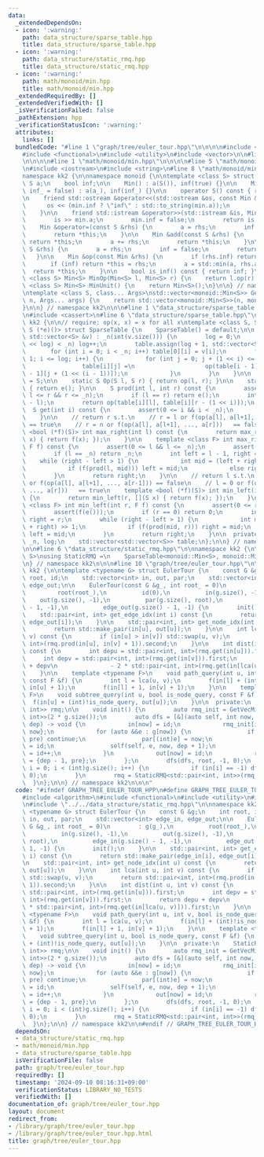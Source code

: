 ```yaml
---
data:
  _extendedDependsOn:
  - icon: ':warning:'
    path: data_structure/sparse_table.hpp
    title: data_structure/sparse_table.hpp
  - icon: ':warning:'
    path: data_structure/static_rmq.hpp
    title: data_structure/static_rmq.hpp
  - icon: ':warning:'
    path: math/monoid/min.hpp
    title: math/monoid/min.hpp
  _extendedRequiredBy: []
  _extendedVerifiedWith: []
  _isVerificationFailed: false
  _pathExtension: hpp
  _verificationStatusIcon: ':warning:'
  attributes:
    links: []
  bundledCode: "#line 1 \"graph/tree/euler_tour.hpp\"\n\n\n\n#include <algorithm>\n\
    #include <functional>\n#include <utility>\n#include <vector>\n\n#line 1 \"data_structure/static_rmq.hpp\"\
    \n\n\n\n#line 1 \"math/monoid/min.hpp\"\n\n\n\n#line 5 \"math/monoid/min.hpp\"\
    \n#include <iostream>\n#include <string>\n#line 8 \"math/monoid/min.hpp\"\n\n\
    namespace kk2 {\n\nnamespace monoid {\n\ntemplate <class S> struct Min {\n   \
    \ S a;\n    bool inf;\n\n    Min() : a(S()), inf(true) {}\n\n    Min(S a_, bool\
    \ inf_ = false) : a(a_), inf(inf_) {}\n\n    operator S() const { return a; }\n\
    \n    friend std::ostream &operator<<(std::ostream &os, const Min &min) {\n  \
    \      os << (min.inf ? \"inf\" : std::to_string(min.a));\n        return os;\n\
    \    }\n\n    friend std::istream &operator>>(std::istream &is, Min &min) {\n\
    \        is >> min.a;\n        min.inf = false;\n        return is;\n    }\n\n\
    \    Min &operator=(const S &rhs) {\n        a = rhs;\n        inf = false;\n\
    \        return *this;\n    }\n\n    Min &add(const S &rhs) {\n        if (inf)\
    \ return *this;\n        a += rhs;\n        return *this;\n    }\n\n    Min &update(const\
    \ S &rhs) {\n        a = rhs;\n        inf = false;\n        return *this;\n \
    \   }\n\n    Min &op(const Min &rhs) {\n        if (rhs.inf) return *this;\n \
    \       if (inf) return *this = rhs;\n        a = std::min(a, rhs.a);\n      \
    \  return *this;\n    }\n\n    bool is_inf() const { return inf; }\n};\n\ntemplate\
    \ <class S> Min<S> MinOp(Min<S> l, Min<S> r) {\n    return l.op(r);\n}\n\ntemplate\
    \ <class S> Min<S> MinUnit() {\n    return Min<S>();\n}\n\n} // namespace monoid\n\
    \ntemplate <class S, class... Args>\nstd::vector<monoid::Min<S>> GetVecMin(int\
    \ n, Args... args) {\n    return std::vector<monoid::Min<S>>(n, monoid::Min<S>(args...));\n\
    }\n\n} // namespace kk2\n\n\n#line 1 \"data_structure/sparse_table.hpp\"\n\n\n\
    \n#include <cassert>\n#line 6 \"data_structure/sparse_table.hpp\"\n\nnamespace\
    \ kk2 {\n\n// require: op(x, x) = x for all x\ntemplate <class S, S (*op)(S, S),\
    \ S (*e)()> struct SparseTable {\n    SparseTable() = default;\n\n    SparseTable(const\
    \ std::vector<S> &v) : _n(int(v.size())) {\n        log = 0;\n        while ((1\
    \ << log) < _n) log++;\n        table.assign(log + 1, std::vector<S>(_n));\n \
    \       for (int i = 0; i < _n; i++) table[0][i] = v[i];\n        for (int i =\
    \ 1; i <= log; i++) {\n            for (int j = 0; j + (1 << i) <= _n; j++) {\n\
    \                table[i][j] =\n                    op(table[i - 1][j], table[i\
    \ - 1][j + (1 << (i - 1))]);\n            }\n        }\n    }\n\n    using Monoid\
    \ = S;\n\n    static S Op(S l, S r) { return op(l, r); }\n\n    static S MonoidUnit()\
    \ { return e(); }\n\n    S prod(int l, int r) const {\n        assert(0 <= l &&\
    \ l <= r && r <= _n);\n        if (l == r) return e();\n        int i = 31 ^ __builtin_clz(r\
    \ - l);\n        return op(table[i][l], table[i][r - (1 << i)]);\n    }\n\n  \
    \  S get(int i) const {\n        assert(0 <= i && i < _n);\n        return table[0][i];\n\
    \    }\n\n    // return r s.t.\n    // r = l or f(op(a[l], a[l+1], ..., a[r-1]))\
    \ == true\n    // r = n or f(op(a[l], a[l+1], ..., a[r]))   == false\n    template\
    \ <bool (*f)(S)> int max_right(int l) const {\n        return max_right(l, [](S\
    \ x) { return f(x); });\n    }\n\n    template <class F> int max_right(int l,\
    \ F f) const {\n        assert(0 <= l && l <= _n);\n        assert(f(e()));\n\
    \        if (l == _n) return _n;\n        int left = l - 1, right = _n;\n    \
    \    while (right - left > 1) {\n            int mid = (left + right) >> 1;\n\
    \            if (f(prod(l, mid))) left = mid;\n            else right = mid;\n\
    \        }\n        return right;\n    }\n\n    // return l s.t.\n    // l = r\
    \ or f(op(a[l], a[l+1], ..., a[r-1])) == false\n    // l = 0 or f(op(a[l], a[l+1],\
    \ ..., a[r]))   == true\n    template <bool (*f)(S)> int min_left(int r) const\
    \ {\n        return min_left(r, [](S x) { return f(x); });\n    }\n\n    template\
    \ <class F> int min_left(int r, F f) const {\n        assert(0 <= r && r <= _n);\n\
    \        assert(f(e()));\n        if (r == 0) return 0;\n        int left = -1,\
    \ right = r;\n        while (right - left > 1) {\n            int mid = (left\
    \ + right) >> 1;\n            if (f(prod(mid, r))) right = mid;\n            else\
    \ left = mid;\n        }\n        return right;\n    }\n\n  private:\n    int\
    \ _n, log;\n    std::vector<std::vector<S>> table;\n};\n\n} // namespace kk2\n\
    \n\n#line 6 \"data_structure/static_rmq.hpp\"\n\nnamespace kk2 {\n\ntemplate <class\
    \ S>\nusing StaticRMQ =\n    SparseTable<monoid::Min<S>, monoid::MinOp<S>, monoid::MinUnit<S>>;\n\
    \n} // namespace kk2\n\n\n#line 10 \"graph/tree/euler_tour.hpp\"\n\nnamespace\
    \ kk2 {\n\ntemplate <typename G> struct EulerTour {\n    const G &g;\n    int\
    \ root, id;\n    std::vector<int> in, out, par;\n    std::vector<int> edge_in,\
    \ edge_out;\n\n    EulerTour(const G &g_, int root_ = 0)\n        : g(g_),\n \
    \         root(root_),\n          id(0),\n          in(g.size(), -1),\n      \
    \    out(g.size(), -1),\n          par(g.size(), root),\n          edge_in(g.size()\
    \ - 1, -1),\n          edge_out(g.size() - 1, -1) {\n        init();\n    }\n\n\
    \    std::pair<int, int> get_edge_idx(int i) const {\n        return std::make_pair(edge_in[i],\
    \ edge_out[i]);\n    }\n\n    std::pair<int, int> get_node_idx(int u) const {\n\
    \        return std::make_pair(in[u], out[u]);\n    }\n\n    int lca(int u, int\
    \ v) const {\n        if (in[u] > in[v]) std::swap(u, v);\n        return std::pair<int,\
    \ int>(rmq.prod(in[u], in[v] + 1)).second;\n    }\n\n    int dist(int u, int v)\
    \ const {\n        int depu = std::pair<int, int>(rmq.get(in[u])).first;\n   \
    \     int depv = std::pair<int, int>(rmq.get(in[v])).first;\n        return depu\
    \ + depv\n               - 2 * std::pair<int, int>(rmq.get(in[lca(u, v)])).first;\n\
    \    }\n\n    template <typename F>\n    void path_query(int u, int v, bool is_node_query,\
    \ const F &f) {\n        int l = lca(u, v);\n        f(in[l] + (int)!is_node_query,\
    \ in[u] + 1);\n        f(in[l] + 1, in[v] + 1);\n    }\n\n    template <typename\
    \ F>\n    void subtree_query(int u, bool is_node_query, const F &f) {\n      \
    \  f(in[u] + (int)!is_node_query, out[u]);\n    }\n\n  private:\n    StaticRMQ<std::pair<int,\
    \ int>> rmq;\n\n    void init() {\n        auto rmq_init = GetVecMin<std::pair<int,\
    \ int>>(2 * g.size());\n        auto dfs = [&](auto self, int now, int pre, int\
    \ dep) -> void {\n            in[now] = id;\n            rmq_init[id++] = {dep,\
    \ now};\n            for (auto &&e : g[now]) {\n                if ((int)e ==\
    \ pre) continue;\n                par[(int)e] = now;\n                edge_in[e.id]\
    \ = id;\n                self(self, e, now, dep + 1);\n                edge_out[e.id]\
    \ = id++;\n            }\n            out[now] = id;\n            rmq_init[id]\
    \ = {dep - 1, pre};\n        };\n        dfs(dfs, root, -1, 0);\n        for (int\
    \ i = 0; i < (int)g.size(); i++) {\n            if (in[i] == -1) dfs(dfs, i, -1,\
    \ 0);\n        }\n        rmq = StaticRMQ<std::pair<int, int>>(rmq_init);\n  \
    \  }\n};\n\n} // namespace kk2\n\n\n"
  code: "#ifndef GRAPH_TREE_EULER_TOUR_HPP\n#define GRAPH_TREE_EULER_TOUR_HPP 1\n\n\
    #include <algorithm>\n#include <functional>\n#include <utility>\n#include <vector>\n\
    \n#include \"../../data_structure/static_rmq.hpp\"\n\nnamespace kk2 {\n\ntemplate\
    \ <typename G> struct EulerTour {\n    const G &g;\n    int root, id;\n    std::vector<int>\
    \ in, out, par;\n    std::vector<int> edge_in, edge_out;\n\n    EulerTour(const\
    \ G &g_, int root_ = 0)\n        : g(g_),\n          root(root_),\n          id(0),\n\
    \          in(g.size(), -1),\n          out(g.size(), -1),\n          par(g.size(),\
    \ root),\n          edge_in(g.size() - 1, -1),\n          edge_out(g.size() -\
    \ 1, -1) {\n        init();\n    }\n\n    std::pair<int, int> get_edge_idx(int\
    \ i) const {\n        return std::make_pair(edge_in[i], edge_out[i]);\n    }\n\
    \n    std::pair<int, int> get_node_idx(int u) const {\n        return std::make_pair(in[u],\
    \ out[u]);\n    }\n\n    int lca(int u, int v) const {\n        if (in[u] > in[v])\
    \ std::swap(u, v);\n        return std::pair<int, int>(rmq.prod(in[u], in[v] +\
    \ 1)).second;\n    }\n\n    int dist(int u, int v) const {\n        int depu =\
    \ std::pair<int, int>(rmq.get(in[u])).first;\n        int depv = std::pair<int,\
    \ int>(rmq.get(in[v])).first;\n        return depu + depv\n               - 2\
    \ * std::pair<int, int>(rmq.get(in[lca(u, v)])).first;\n    }\n\n    template\
    \ <typename F>\n    void path_query(int u, int v, bool is_node_query, const F\
    \ &f) {\n        int l = lca(u, v);\n        f(in[l] + (int)!is_node_query, in[u]\
    \ + 1);\n        f(in[l] + 1, in[v] + 1);\n    }\n\n    template <typename F>\n\
    \    void subtree_query(int u, bool is_node_query, const F &f) {\n        f(in[u]\
    \ + (int)!is_node_query, out[u]);\n    }\n\n  private:\n    StaticRMQ<std::pair<int,\
    \ int>> rmq;\n\n    void init() {\n        auto rmq_init = GetVecMin<std::pair<int,\
    \ int>>(2 * g.size());\n        auto dfs = [&](auto self, int now, int pre, int\
    \ dep) -> void {\n            in[now] = id;\n            rmq_init[id++] = {dep,\
    \ now};\n            for (auto &&e : g[now]) {\n                if ((int)e ==\
    \ pre) continue;\n                par[(int)e] = now;\n                edge_in[e.id]\
    \ = id;\n                self(self, e, now, dep + 1);\n                edge_out[e.id]\
    \ = id++;\n            }\n            out[now] = id;\n            rmq_init[id]\
    \ = {dep - 1, pre};\n        };\n        dfs(dfs, root, -1, 0);\n        for (int\
    \ i = 0; i < (int)g.size(); i++) {\n            if (in[i] == -1) dfs(dfs, i, -1,\
    \ 0);\n        }\n        rmq = StaticRMQ<std::pair<int, int>>(rmq_init);\n  \
    \  }\n};\n\n} // namespace kk2\n\n#endif // GRAPH_TREE_EULER_TOUR_HPP\n"
  dependsOn:
  - data_structure/static_rmq.hpp
  - math/monoid/min.hpp
  - data_structure/sparse_table.hpp
  isVerificationFile: false
  path: graph/tree/euler_tour.hpp
  requiredBy: []
  timestamp: '2024-09-10 08:16:31+09:00'
  verificationStatus: LIBRARY_NO_TESTS
  verifiedWith: []
documentation_of: graph/tree/euler_tour.hpp
layout: document
redirect_from:
- /library/graph/tree/euler_tour.hpp
- /library/graph/tree/euler_tour.hpp.html
title: graph/tree/euler_tour.hpp
---
```

